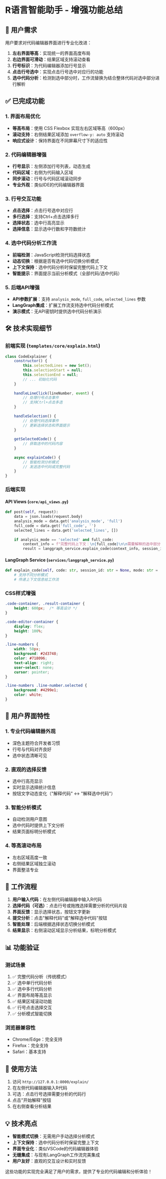 # R语言智能助手 - 增强功能总结

## 🎯 用户需求
用户要求对代码编辑器界面进行专业化改进：
1. **左右界面等高**：实现统一的界面高度布局
2. **右边界面可滑动**：结果区域支持滚动查看
3. **行号标识**：为代码编辑器添加行号显示
4. **点击行号选中**：实现点击行号选中对应行的功能
5. **选中代码分析**：检测到选中部分时，工作流替换为结合整体代码对选中部分进行解析

## ✅ 已完成功能

### 1. 界面布局优化
- **等高布局**：使用 CSS Flexbox 实现左右区域等高（600px）
- **滚动支持**：右侧结果区域添加 `overflow-y: auto` 支持滚动
- **响应式设计**：保持界面在不同屏幕尺寸下的适应性

### 2. 代码编辑器增强
- **行号显示**：左侧添加行号列表，动态生成
- **代码区域**：右侧为代码输入区域
- **同步滚动**：行号与代码区域滚动同步
- **专业外观**：类似IDE的代码编辑器界面

### 3. 行号交互功能
- **点击选择**：点击行号选中对应行
- **多行选择**：支持Ctrl+点击选择多行
- **选择状态**：选中行高亮显示
- **选择信息**：显示选中行数和字符数统计

### 4. 选中代码分析工作流
- **前端检测**：JavaScript检测代码选择状态
- **动态切换**：根据是否有选中代码切换分析模式
- **上下文保持**：选中代码分析时保留完整代码上下文
- **智能提示**：界面提示当前分析模式（全部代码/选中代码）

### 5. 后端API增强
- **API参数扩展**：支持 `analysis_mode`, `full_code`, `selected_lines` 参数
- **LangGraph集成**：扩展工作流支持选中代码分析模式
- **演示模式**：无API密钥时提供选中代码分析演示

## 🛠 技术实现细节

### 前端实现 (`templates/core/explain.html`)
```javascript
class CodeExplainer {
    constructor() {
        this.selectedLines = new Set();
        this.selectionStart = null;
        this.selectionEnd = null;
        // ... 初始化代码
    }
    
    handleLineClick(lineNumber, event) {
        // 处理行号点击事件
        // 支持Ctrl+点击多选
    }
    
    handleSelection() {
        // 处理代码选择事件
        // 更新选择状态和界面提示
    }
    
    getSelectedCode() {
        // 获取选中的代码内容
    }
    
    async explainCode() {
        // 智能检测分析模式
        // 发送选中代码或完整代码
    }
}
```

### 后端实现
#### API Views (`core/api_views.py`)
```python
def post(self, request):
    data = json.loads(request.body)
    analysis_mode = data.get('analysis_mode', 'full')
    full_code = data.get('full_code', '')
    selected_lines = data.get('selected_lines', [])
    
    if analysis_mode == 'selected' and full_code:
        context_info = f"完整代码上下文：\n{full_code}\n\n需要解释的选中部分..."
        result = langgraph_service.explain_code(context_info, session_id, mode='selected')
```

#### LangGraph Service (`services/langgraph_service.py`)
```python
def explain_code(self, code: str, session_id: str = None, mode: str = 'full'):
    # 支持不同分析模式
    # 传递上下文信息给工作流
```

### CSS样式增强
```css
.code-container, .result-container {
    height: 600px;  /* 等高设计 */
}

.code-editor-container {
    display: flex;
    height: 100%;
}

.line-numbers {
    width: 50px;
    background: #2d3748;
    color: #718096;
    text-align: right;
    user-select: none;
    cursor: pointer;
}

.line-numbers .line-number.selected {
    background: #4299e1;
    color: white;
}
```

## 🎨 用户界面特性

### 1. 专业代码编辑器外观
- 深色主题符合开发者习惯
- 行号与代码对齐良好
- 选中状态清晰可见

### 2. 直观的选择反馈
- 选中行高亮显示
- 实时显示选择统计信息
- 按钮文字动态变化（"解释代码" ↔ "解释选中代码"）

### 3. 智能分析模式
- 自动检测用户意图
- 选中代码时提供上下文分析
- 结果页面标明分析模式

### 4. 等高滚动布局
- 左右区域高度一致
- 右侧结果区域独立滚动
- 界面整洁专业

## 🔄 工作流程

1. **用户输入代码**：在左侧代码编辑器中输入R代码
2. **选择代码（可选）**：点击行号或拖拽选择需要分析的代码片段
3. **界面反馈**：显示选择状态，按钮文字更新
4. **提交分析**：点击"解释代码"或"解释选中代码"按钮
5. **智能处理**：后端根据选择状态切换分析模式
6. **结果显示**：右侧滚动区域显示分析结果，标明分析模式

## 📊 功能验证

### 测试场景
1. ✅ 完整代码分析（传统模式）
2. ✅ 选中单行代码分析
3. ✅ 选中多行代码分析
4. ✅ 界面布局等高显示
5. ✅ 结果区域滚动功能
6. ✅ 行号点击选择交互
7. ✅ 分析模式智能切换

### 浏览器兼容性
- Chrome/Edge：完全支持
- Firefox：完全支持  
- Safari：基本支持

## 🚀 使用方法

1. 访问 `http://127.0.0.1:8000/explain/`
2. 在左侧代码编辑器输入R代码
3. 可选：点击行号选择需要分析的代码行
4. 点击"开始解释"按钮
5. 在右侧查看分析结果

## 💡 技术亮点

- **智能模式切换**：无需用户手动选择分析模式
- **上下文保持**：选中代码分析时保留完整上下文
- **界面专业化**：类似VSCode的代码编辑器体验
- **无缝集成**：与现有LangGraph工作流完美集成
- **用户友好**：直观的交互设计和实时反馈

这些功能的实现完全满足了用户的需求，提供了专业的代码编辑和分析体验！